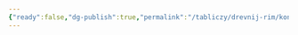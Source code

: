 ```yaml
---
{"ready":false,"dg-publish":true,"permalink":"/tabliczy/drevnij-rim/konsul-brut/","dgPassFrontmatter":true}
---
```



